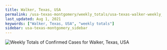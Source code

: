 ```yaml
---
title: Walker, Texas, USA
permalink: /usa-texas-montgomery/weekly_totals/usa-texas-walker-weekly_totals.html
last_updated: Aug 1, 2021
keywords: ["Walker, Texas, USA", "weekly totals"]
sidebar: usa-texas-montgomery_sidebar
---
```


![Weekly Totals of Confirmed Cases for Walker, Texas, USA](/covid_tracker/images/graphs/usa-texas-walker-weekly_totals_graph.png)
